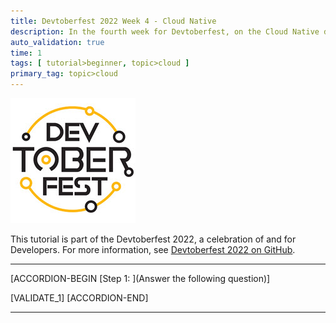 ```yaml
---
title: Devtoberfest 2022 Week 4 - Cloud Native
description: In the fourth week for Devtoberfest, on the Cloud Native days you watched a session about developing Front-End applications in Cloud Foundry. Here we test if you have listened carefully, so go ahead and answer the question to earn extra points towards the grand prize.
auto_validation: true
time: 1
tags: [ tutorial>beginner, topic>cloud ]
primary_tag: topic>cloud
---
```


![Devtoberfest](Devtoberfest.jpg)

This tutorial is part of the Devtoberfest 2022, a celebration of and for Developers. For more information, see [Devtoberfest 2022 on GitHub](https://github.com/SAP-samples/devtoberfest-2022).

---

[ACCORDION-BEGIN [Step 1: ](Answer the following question)]

[VALIDATE_1]
[ACCORDION-END]

---
